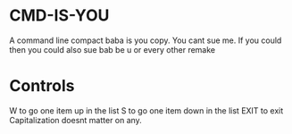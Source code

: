 # CMD-IS-YOU
A command line compact baba is you copy. You cant sue me. If you could then you could also sue bab be u or every other remake
# Controls
W to go one item up in the list
S to go one item down in the list
EXIT to exit
Capitalization doesnt matter on any.
